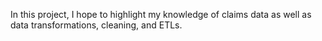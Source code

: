 In this project, I hope to highlight my knowledge of claims data as well as data transformations, cleaning, and ETLs.